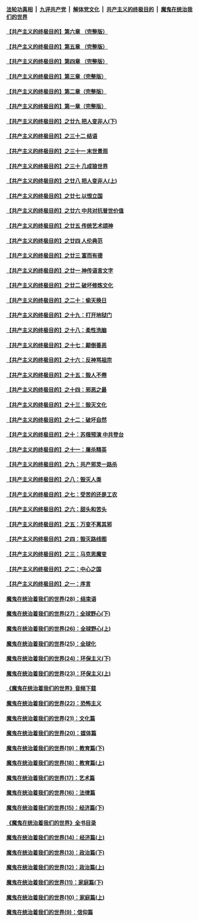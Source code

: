 ####  [法轮功真相](../../../../basic/blob/master/README.md?t=06131231) &nbsp;|&nbsp; [九评共产党](../../../../9ping.md/blob/master/README.md?t=06131231) &nbsp;|&nbsp; [解体党文化](../../../../jtdwh.md/blob/master/README.md?t=06131231)  &nbsp;|&nbsp; [共产主义的终极目的](../../../../gczydzjmd.md/blob/master/README.md?t=06131231) &nbsp;|&nbsp; [魔鬼在统治我们的世界](../../../../mgztzwmdsj.md/blob/master/README.md?t=06131231) 

#### [【共产主义的终极目的】第六章 （完整版）](../pages/nsc422/n11428913.md?t=06131231) 

#### [【共产主义的终极目的】第五章 （完整版）](../pages/nsc422/n11428912.md?t=06131231) 

#### [【共产主义的终极目的】第四章 （完整版）](../pages/nsc422/n11428907.md?t=06131231) 

#### [【共产主义的终极目的】第三章（完整版）](../pages/nsc422/n11428848.md?t=06131231) 

#### [【共产主义的终极目的】第二章（完整版）](../pages/nsc422/n11428831.md?t=06131231) 

#### [【共产主义的终极目的】第一章（完整版）](../pages/nsc422/n11417651.md?t=06131231) 

#### [【共产主义的终极目的】之廿九 把人变非人(下)](../pages/nsc422/n11344140.md?t=06131231) 

#### [【共产主义的终极目的】之三十二 结语](../pages/nsc422/n11360535.md?t=06131231) 

#### [【共产主义的终极目的】之三十一 末世景观](../pages/nsc422/n11351129.md?t=06131231) 

#### [【共产主义的终极目的】之三十 几成狼世界](../pages/nsc422/n11348280.md?t=06131231) 

#### [【共产主义的终极目的】之廿八 把人变非人(上)](../pages/nsc422/n11340492.md?t=06131231) 

#### [【共产主义的终极目的】之廿七 以恨立国](../pages/nsc422/n11336944.md?t=06131231) 

#### [【共产主义的终极目的】之廿六 中共对抗普世价值](../pages/nsc422/n11324785.md?t=06131231) 

#### [【共产主义的终极目的】之廿五 传统艺术颂神](../pages/nsc422/n11296396.md?t=06131231) 

#### [【共产主义的终极目的】之廿四 人伦典范](../pages/nsc422/n11296397.md?t=06131231) 

#### [【共产主义的终极目的】之廿三 富而有德](../pages/nsc422/n11283598.md?t=06131231) 

#### [【共产主义的终极目的】之廿一 神传语言文字](../pages/nsc422/n11263265.md?t=06131231) 

#### [【共产主义的终极目的】之廿二 破坏修炼文化](../pages/nsc422/n11245728.md?t=06131231) 

#### [【共产主义的终极目的】之二十：偷天换日](../pages/nsc422/n11238846.md?t=06131231) 

#### [【共产主义的终极目的】之十九：打开地狱门](../pages/nsc422/n11206376.md?t=06131231) 

#### [【共产主义的终极目的】之十八：柔性洗脑](../pages/nsc422/n11199994.md?t=06131231) 

#### [【共产主义的终极目的】之十七：颠倒善恶](../pages/nsc422/n11179782.md?t=06131231) 

#### [【共产主义的终极目的】之十六：反神骂祖宗](../pages/nsc422/n11166798.md?t=06131231) 

#### [【共产主义的终极目的】之十五：毁人不倦](../pages/nsc422/n11166792.md?t=06131231) 

#### [【共产主义的终极目的】之十四：邪恶之最](../pages/nsc422/n11150249.md?t=06131231) 

#### [【共产主义的终极目的】之十三：毁灭文化](../pages/nsc422/n11135227.md?t=06131231) 

#### [【共产主义的终极目的】之十二：破坏自然](../pages/nsc422/n11135214.md?t=06131231) 

#### [【共产主义的终极目的】之十：苏俄预演 中共登台](../pages/nsc422/n11118424.md?t=06131231) 

#### [【共产主义的终极目的】之十一：屠杀精英](../pages/nsc422/n11118442.md?t=06131231) 

#### [【共产主义的终极目的】之九：共产邪灵一路杀](../pages/nsc422/n11114139.md?t=06131231) 

#### [【共产主义的终极目的】之八：毁灭人类](../pages/nsc422/n11108503.md?t=06131231) 

#### [【共产主义的终极目的】之七：受苦的还是工农](../pages/nsc422/n11101809.md?t=06131231) 

#### [【共产主义的终极目的】之六：甜头和苦头](../pages/nsc422/n11096971.md?t=06131231) 

#### [【共产主义的终极目的】之五：万变不离其邪](../pages/nsc422/n11091285.md?t=06131231) 

#### [【共产主义的终极目的】之四：毁灭路线图](../pages/nsc422/n11086284.md?t=06131231) 

#### [【共产主义的终极目的】之三：马克思魔变](../pages/nsc422/n11061941.md?t=06131231) 

#### [【共产主义的终极目的】之二：中心之国](../pages/nsc422/n11047728.md?t=06131231) 

#### [【共产主义的终极目的】之一：序言](../pages/nsc422/n11086077.md?t=06131231) 

#### [魔鬼在统治着我们的世界(28)：结束语](../pages/nsc422/n10936246.md?t=06131231) 

#### [魔鬼在统治着我们的世界(27)：全球野心(下)](../pages/nsc422/n10928319.md?t=06131231) 

#### [魔鬼在统治着我们的世界(26)：全球野心(上)](../pages/nsc422/n10900318.md?t=06131231) 

#### [魔鬼在统治着我们的世界(25)：全球化](../pages/nsc422/n10788205.md?t=06131231) 

#### [魔鬼在统治着我们的世界(24)：环保主义(下)](../pages/nsc422/n10695307.md?t=06131231) 

#### [魔鬼在统治着我们的世界(23)：环保主义(上)](../pages/nsc422/n10688613.md?t=06131231) 

#### [《魔鬼在统治着我们的世界》音频下载](../pages/nsc422/n10635553.md?t=06131231) 

#### [魔鬼在统治着我们的世界(22)：恐怖主义](../pages/nsc422/n10614727.md?t=06131231) 

#### [魔鬼在统治着我们的世界(21)：文化篇](../pages/nsc422/n10597706.md?t=06131231) 

#### [魔鬼在统治着我们的世界(20)：媒体篇](../pages/nsc422/n10586579.md?t=06131231) 

#### [魔鬼在统治着我们的世界(19)：教育篇(下)](../pages/nsc422/n10564808.md?t=06131231) 

#### [魔鬼在统治着我们的世界(18)：教育篇(上)](../pages/nsc422/n10526970.md?t=06131231) 

#### [魔鬼在统治着我们的世界(17)：艺术篇](../pages/nsc422/n10499093.md?t=06131231) 

#### [魔鬼在统治着我们的世界(16)：法律篇](../pages/nsc422/n10485969.md?t=06131231) 

#### [魔鬼在统治着我们的世界(15)：经济篇(下)](../pages/nsc422/n10469975.md?t=06131231) 

#### [《魔鬼在统治着我们的世界》全书目录](../pages/nsc422/n10464261.md?t=06131231) 

#### [魔鬼在统治着我们的世界(14)：经济篇(上)](../pages/nsc422/n10457370.md?t=06131231) 

#### [魔鬼在统治着我们的世界(13)：政治篇(下)](../pages/nsc422/n10448270.md?t=06131231) 

#### [魔鬼在统治着我们的世界(12)：政治篇(上)](../pages/nsc422/n10444576.md?t=06131231) 

#### [魔鬼在统治着我们的世界(11)：家庭篇(下)](../pages/nsc422/n10440961.md?t=06131231) 

#### [魔鬼在统治着我们的世界(10)：家庭篇(上)](../pages/nsc422/n10435448.md?t=06131231) 

#### [魔鬼在统治着我们的世界(9)：信仰篇](../pages/nsc422/n10432159.md?t=06131231) 

